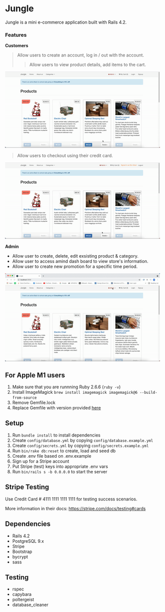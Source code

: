 # Jungle

Jungle is a  mini e-commerce application built with Rails 4.2.

### Features

<b>Customers</b>
> Allow users to create an account, log in / out with the account.
>> Allow users to view product details, add items to the cart.

!["customer-login-gif"](https://github.com/fbssaejun/jungle/blob/master/docs/login_logout_route.gif)
> Allow users to checkout using their credit card.

!["customer-purchase-gif"](https://github.com/fbssaejun/jungle/blob/master/docs/purchase_item.gif)

<b>Admin</b>
- Allow user to create, delete, edit exsisting product & category.
- Allow user to access amind dash board to view store's information.
- Allow user to create new promotion for a specific time period.

!["admin-path-gif"](https://github.com/fbssaejun/jungle/blob/master/docs/admin-path.gif)


## For Apple M1 users

1. Make sure that you are runnning Ruby 2.6.6 (`ruby -v`)
1. Install ImageMagick `brew install imagemagick imagemagick@6 --build-from-source`
2. Remove Gemfile.lock
3. Replace Gemfile with version provided [here](https://gist.githubusercontent.com/FrancisBourgouin/831795ae12c4704687a0c2496d91a727/raw/ce8e2104f725f43e56650d404169c7b11c33a5c5/Gemfile)

## Setup

1. Run `bundle install` to install dependencies
2. Create `config/database.yml` by copying `config/database.example.yml`
3. Create `config/secrets.yml` by copying `config/secrets.example.yml`
4. Run `bin/rake db:reset` to create, load and seed db
5. Create .env file based on .env.example
6. Sign up for a Stripe account
7. Put Stripe (test) keys into appropriate .env vars
8. Run `bin/rails s -b 0.0.0.0` to start the server

## Stripe Testing

Use Credit Card # 4111 1111 1111 1111 for testing success scenarios.

More information in their docs: <https://stripe.com/docs/testing#cards>

## Dependencies

* Rails 4.2 
* PostgreSQL 9.x
* Stripe
* Bootstrap
* bycrypt
* sass

## Testing  

* rspec
* capybara
* poltergeist
* database_cleaner